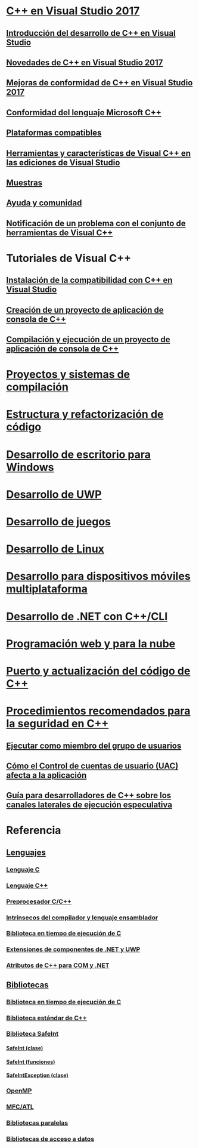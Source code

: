 # [C++ en Visual Studio 2017](overview/visual-cpp-in-visual-studio.md)
## [Introducción del desarrollo de C++ en Visual Studio](overview/overview-of-cpp-development.md)
## [Novedades de C++ en Visual Studio 2017](overview/what-s-new-for-visual-cpp-in-visual-studio.md)
## [Mejoras de conformidad de C++ en Visual Studio 2017](overview/cpp-conformance-improvements-2017.md)
## [Conformidad del lenguaje Microsoft C++](overview/visual-cpp-language-conformance.md)
## [Plataformas compatibles](overview/supported-platforms-visual-cpp.md)
## [Herramientas y características de Visual C++ en las ediciones de Visual Studio](overview/visual-cpp-tools-and-features-in-visual-studio-editions.md)
## [Muestras](overview/visual-cpp-samples.md)
## [Ayuda y comunidad](overview/visual-cpp-help-and-community.md)
## [Notificación de un problema con el conjunto de herramientas de Visual C++](overview/how-to-report-a-problem-with-the-visual-cpp-toolset.md)
# Tutoriales de Visual C++
## [Instalación de la compatibilidad con C++ en Visual Studio](build/vscpp-step-0-installation.md)
## [Creación de un proyecto de aplicación de consola de C++](build/vscpp-step-1-create.md)
## [Compilación y ejecución de un proyecto de aplicación de consola de C++](build/vscpp-step-2-build.md)
# [Proyectos y sistemas de compilación](build/projects-and-build-systems-cpp.md)
# [Estructura y refactorización de código](ide/writing-and-refactoring-code-cpp.md)
# [Desarrollo de escritorio para Windows](windows/overview-of-windows-programming-in-cpp.md)
# [Desarrollo de UWP](cppcx/universal-windows-apps-cpp.md)
# [Desarrollo de juegos](overview/game-development-cpp.md)
# [Desarrollo de Linux](linux/download-install-and-setup-the-linux-development-workload.md)
# [Desarrollo para dispositivos móviles multiplataforma](/visualstudio/cross-platform/visual-cpp-for-cross-platform-mobile-development)
# [Desarrollo de .NET con C++/CLI](dotnet/dotnet-programming-with-cpp-cli-visual-cpp.md)
# [Programación web y para la nube](cloud/cloud-and-web-programming-in-visual-cpp.md)
# [Puerto y actualización del código de C++](porting/visual-cpp-porting-and-upgrading-guide.md)
# [Procedimientos recomendados para la seguridad en C++](security/security-best-practices-for-cpp.md)
## [Ejecutar como miembro del grupo de usuarios](security/running-as-a-member-of-the-users-group.md)
## [Cómo el Control de cuentas de usuario (UAC) afecta a la aplicación](security/how-user-account-control-uac-affects-your-application.md)
## [Guía para desarrolladores de C++ sobre los canales laterales de ejecución especulativa](security/developer-guidance-speculative-execution.md)
# Referencia
## [Lenguajes](overview/languages-cpp.md)
### [Lenguaje C](c-language/c-language-reference.md)
### [Lenguaje C++](cpp/cpp-language-reference.md)
### [Preprocesador C/C++](preprocessor/c-cpp-preprocessor-reference.md)
### [Intrínsecos del compilador y lenguaje ensamblador](intrinsics/compiler-intrinsics-and-assembly-language.md)
### [Biblioteca en tiempo de ejecución de C](c-runtime-library/c-run-time-library-reference.md)
### [Extensiones de componentes de .NET y UWP](extensions/component-extensions-for-runtime-platforms.md)
### [Atributos de C++ para COM y .NET](windows/attributes/cpp-attributes-com-net.md)
## [Bibliotecas](overview/libraries-cpp.md)
### [Biblioteca en tiempo de ejecución de C](c-runtime-library/c-run-time-library-reference.md)
### [Biblioteca estándar de C++](standard-library/cpp-standard-library-reference.md)
### [Biblioteca SafeInt](safeint/safeint-library.md)
#### [SafeInt (clase)](safeint/safeint-class.md)
#### [SafeInt (funciones)](safeint/safeint-functions.md)
#### [SafeIntException (clase)](safeint/safeintexception-class.md)
### [OpenMP](parallel/openmp/openmp-in-visual-cpp.md)
### [MFC/ATL](mfc/mfc-and-atl.md)
### [Bibliotecas paralelas](parallel/parallel-programming-in-visual-cpp.md)
### [Bibliotecas de acceso a datos](data/data-access-in-cpp.md)


